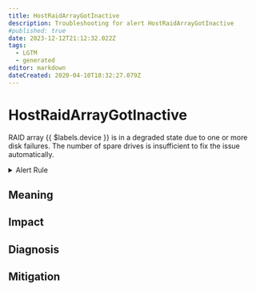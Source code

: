 ```yaml
---
title: HostRaidArrayGotInactive
description: Troubleshooting for alert HostRaidArrayGotInactive
#published: true
date: 2023-12-12T21:12:32.022Z
tags: 
  - LGTM
  - generated
editor: markdown
dateCreated: 2020-04-10T18:32:27.079Z
---
```


# HostRaidArrayGotInactive

RAID array {{ $labels.device }} is in a degraded state due to one or more disk failures. The number of spare drives is insufficient to fix the issue automatically.

<details>
  <summary>Alert Rule</summary>

{{% rule "host-and-hardware/node-exporter.yml" "HostRaidArrayGotInactive" %}}

{{% comment %}}

```yaml
alert: HostRaidArrayGotInactive
expr: (node_md_state{state="inactive"} > 0) * on(instance) group_left (nodename) node_uname_info{nodename=~".+"}
for: 0m
labels:
    severity: critical
annotations:
    summary: Host RAID array got inactive (instance {{ $labels.instance }})
    description: |-
        RAID array {{ $labels.device }} is in a degraded state due to one or more disk failures. The number of spare drives is insufficient to fix the issue automatically.
          VALUE = {{ $value }}
          LABELS = {{ $labels }}
    runbook: https://github.com/srerun/prometheus-alerts/blob/main/content/runbooks/node-exporter/HostRaidArrayGotInactive.md

```

{{% /comment %}}

</details>


## Meaning
[//]: # "Short paragraph that explains what the alert means"


## Impact
[//]: # "What could / will happen if the alert is not addressed"



## Diagnosis
[//]: # "Steps to take to identify the cause of the problem"



## Mitigation
[//]: # "The steps necessary to resolve the alert"
